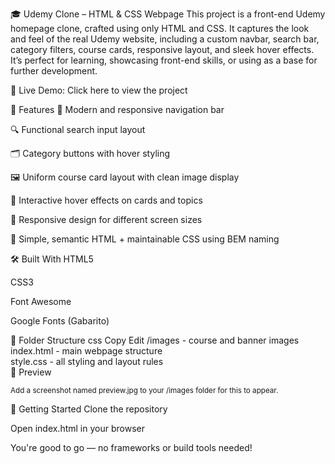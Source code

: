  🎓 Udemy Clone – HTML & CSS Webpage
This project is a front-end Udemy homepage clone, crafted using only HTML and CSS. It captures the look and feel of the real Udemy website, including a custom navbar, search bar, category filters, course cards, responsive layout, and sleek hover effects. It’s perfect for learning, showcasing front-end skills, or using as a base for further development.

🔗 Live Demo: Click here to view the project
<sub>[ ](https://jenidevops.github.io/Udemy-clone-Webpage-/)</sub>

🌟 Features
🧭 Modern and responsive navigation bar

🔍 Functional search input layout

🗂️ Category buttons with hover styling

🖼️ Uniform course card layout with clean image display

🎯 Interactive hover effects on cards and topics

📱 Responsive design for different screen sizes

🦄 Simple, semantic HTML + maintainable CSS using BEM naming

🛠️ Built With
HTML5

CSS3

Font Awesome

Google Fonts (Gabarito)

📁 Folder Structure
css
Copy
Edit
/images        - course and banner images  
index.html     - main webpage structure  
style.css      - all styling and layout rules  
📸 Preview

<sub>Add a screenshot named preview.jpg to your /images folder for this to appear.</sub>

🚀 Getting Started
Clone the repository

Open index.html in your browser

You're good to go — no frameworks or build tools needed!
